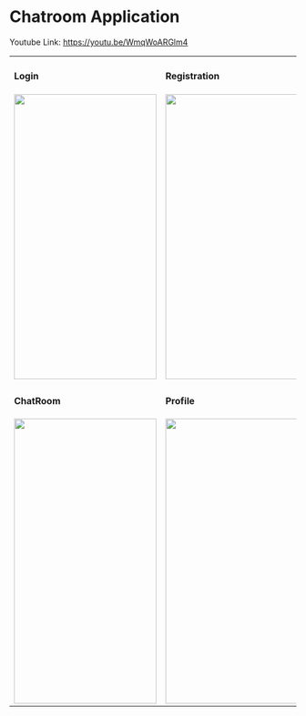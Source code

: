 # Chatroom Application
Youtube Link: https://youtu.be/WmqWoARGlm4
<html>
  <table style="border: none;">
    <tr>
        <td>
          <h4>Login</h4>
          <img src="https://user-images.githubusercontent.com/42796573/189135475-7d791140-5369-4d31-a0fc-c0fbd045306d.jpeg" height=500 width=250/>
        </td>
        <td>
          <h4>Registration</h4>
          <img src="https://user-images.githubusercontent.com/42796573/189135508-914a140f-50b5-44d8-b1a7-27f721066fd2.jpeg" height=500 width=250/>
        </td>
        <td>
          <h4>Home</h4>
          <img src="https://user-images.githubusercontent.com/42796573/189136377-a848e985-8ae8-43a2-8d86-459ddbe27a6d.jpeg" height=500 width=250/>
        </td>
    </tr>
    <tr>
        <td>
          <h4>ChatRoom</h4>
          <img src="https://user-images.githubusercontent.com/42796573/189135426-7a8106f8-a0e9-4129-ae09-2539e3a828c4.jpeg" height=500 width=250/>
        </td>
        <td>
          <h4>Profile</h4>
          <img src="https://user-images.githubusercontent.com/42796573/189136253-511209a5-82be-4dcd-a65d-62da3dc4e933.jpeg" height=500 width=250/>
        </td>
        <td>
          <h4>Home Menu</h4>
          <img src="https://user-images.githubusercontent.com/42796573/189135445-068b6dc1-250c-4b77-a260-c558697a7289.jpeg" height=500 width=250/>
        </td>
    </tr>
  </table>
 </html>
